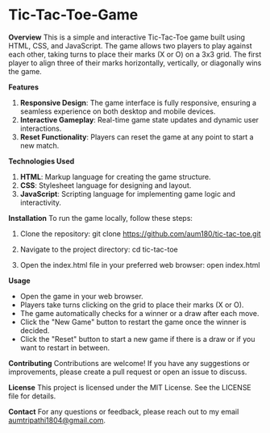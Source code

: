 # Tic-Tac-Toe-Game
**Overview**
This is a simple and interactive Tic-Tac-Toe game built using HTML, CSS, and JavaScript. The game allows two players to play against each other, taking turns to place their marks (X or O) on a 3x3 grid. The first player to align three of their marks horizontally, vertically, or diagonally wins the game.


**Features**
1) **Responsive Design**: The game interface is fully responsive, ensuring a seamless experience on both desktop and mobile devices.
2) **Interactive Gameplay**: Real-time game state updates and dynamic user interactions.
3) **Reset Functionality**: Players can reset the game at any point to start a new match.


**Technologies Used**
1) **HTML**: Markup language for creating the game structure.
2) **CSS**: Stylesheet language for designing and layout.
3) **JavaScript**: Scripting language for implementing game logic and interactivity.

   
**Installation**
To run the game locally, follow these steps:

1. Clone the repository:
    git clone https://github.com/aum180/tic-tac-toe.git
   
2. Navigate to the project directory:
     cd tic-tac-toe
   
3. Open the index.html file in your preferred web browser:
     open index.html


**Usage**
* Open the game in your web browser.
* Players take turns clicking on the grid to place their marks (X or O).
* The game automatically checks for a winner or a draw after each move.
* Click the "New Game" button to restart the game once the winner is decided.
* Click the "Reset" button to start a new game if there is a draw or if you want to restart in between.


**Contributing**
Contributions are welcome! If you have any suggestions or improvements, please create a pull request or open an issue to discuss.


**License**
This project is licensed under the MIT License. See the LICENSE file for details.


**Contact**
For any questions or feedback, please reach out to my email aumtripathi1804@gmail.com.
